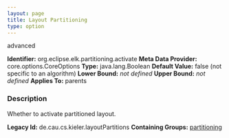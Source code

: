 ```yaml
---
layout: page
title: Layout Partitioning
type: option
---
```

advanced

**Identifier:** org.eclipse.elk.partitioning.activate
**Meta Data Provider:** core.options.CoreOptions
**Type:** java.lang.Boolean
**Default Value:**  false  (not specific to an algorithm)
**Lower Bound:** *not defined*
**Upper Bound:** *not defined*
**Applies To:** parents

### Description
Whether to activate partitioned layout.

**Legacy Id:** de.cau.cs.kieler.layoutPartitions
**Containing Groups:** [partitioning](org-eclipse-elk-partitioning)

